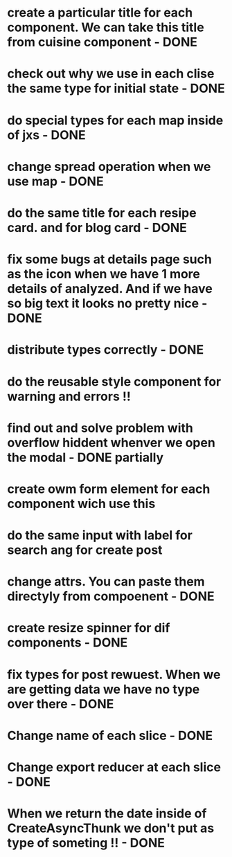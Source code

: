 # create a particular title for each component. We can take this title from cuisine component - DONE

# check out why we use in each clise the same type for initial state - DONE

# do special types for each map inside of jxs - DONE

# change spread operation when we use map - DONE

# do the same title for each resipe card. and for blog card - DONE

# fix some bugs at details page such as the icon when we have 1 more details of analyzed. And if we have so big text it looks no pretty nice - DONE

# distribute types correctly - DONE

# do the reusable style component for warning and errors !!

# find out and solve problem with overflow hiddent whenver we open the modal - DONE partially

# create owm form element for each component wich use this

# do the same input with label for search ang for create post

# change attrs. You can paste them directyly from compoenent - DONE

# create resize spinner for dif components - DONE

# fix types for post rewuest. When we are getting data we have no type over there - DONE

# Change name of each slice - DONE

# Change export reducer at each slice - DONE

# When we return the date inside of CreateAsyncThunk we don't put as type of someting !!  - DONE